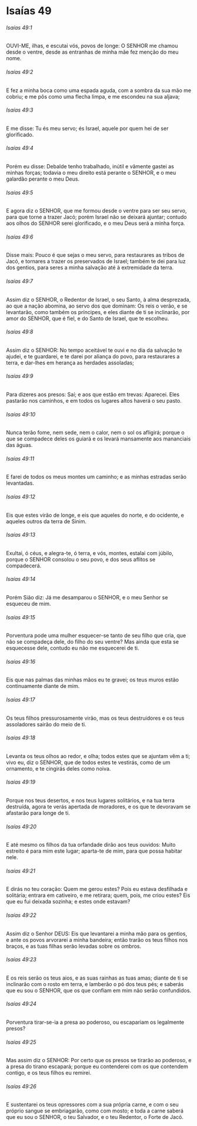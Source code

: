 # Isaías 49

###### Isaías 49:1

OUVI-ME, ilhas, e escutai vós, povos de longe: O SENHOR me chamou desde o ventre, desde as entranhas de minha mãe fez menção do meu nome.

###### Isaías 49:2

E fez a minha boca como uma espada aguda, com a sombra da sua mão me cobriu; e me pôs como uma flecha limpa, e me escondeu na sua aljava;

###### Isaías 49:3

E me disse: Tu és meu servo; és Israel, aquele por quem hei de ser glorificado.

###### Isaías 49:4

Porém eu disse: Debalde tenho trabalhado, inútil e vãmente gastei as minhas forças; todavia o meu direito está perante o SENHOR, e o meu galardão perante o meu Deus.

###### Isaías 49:5

E agora diz o SENHOR, que me formou desde o ventre para ser seu servo, para que torne a trazer Jacó; porém Israel não se deixará ajuntar; contudo aos olhos do SENHOR serei glorificado, e o meu Deus será a minha força.

###### Isaías 49:6

Disse mais: Pouco é que sejas o meu servo, para restaurares as tribos de Jacó, e tornares a trazer os preservados de Israel; também te dei para luz dos gentios, para seres a minha salvação até à extremidade da terra.

###### Isaías 49:7

Assim diz o SENHOR, o Redentor de Israel, o seu Santo, à alma desprezada, ao que a nação abomina, ao servo dos que dominam: Os reis o verão, e se levantarão, como também os príncipes, e eles diante de ti se inclinarão, por amor do SENHOR, que é fiel, e do Santo de Israel, que te escolheu.

###### Isaías 49:8

Assim diz o SENHOR: No tempo aceitável te ouvi e no dia da salvação te ajudei, e te guardarei, e te darei por aliança do povo, para restaurares a terra, e dar-lhes em herança as herdades assoladas;

###### Isaías 49:9

Para dizeres aos presos: Saí; e aos que estão em trevas: Aparecei. Eles pastarão nos caminhos, e em todos os lugares altos haverá o seu pasto.

###### Isaías 49:10

Nunca terão fome, nem sede, nem o calor, nem o sol os afligirá; porque o que se compadece deles os guiará e os levará mansamente aos mananciais das águas.

###### Isaías 49:11

E farei de todos os meus montes um caminho; e as minhas estradas serão levantadas.

###### Isaías 49:12

Eis que estes virão de longe, e eis que aqueles do norte, e do ocidente, e aqueles outros da terra de Sinim.

###### Isaías 49:13

Exultai, ó céus, e alegra-te, ó terra, e vós, montes, estalai com júbilo, porque o SENHOR consolou o seu povo, e dos seus aflitos se compadecerá.

###### Isaías 49:14

Porém Sião diz: Já me desamparou o SENHOR, e o meu Senhor se esqueceu de mim.

###### Isaías 49:15

Porventura pode uma mulher esquecer-se tanto de seu filho que cria, que não se compadeça dele, do filho do seu ventre? Mas ainda que esta se esquecesse dele, contudo eu não me esquecerei de ti.

###### Isaías 49:16

Eis que nas palmas das minhas mãos eu te gravei; os teus muros estão continuamente diante de mim.

###### Isaías 49:17

Os teus filhos pressurosamente virão, mas os teus destruidores e os teus assoladores sairão do meio de ti.

###### Isaías 49:18

Levanta os teus olhos ao redor, e olha; todos estes que se ajuntam vêm a ti; vivo eu, diz o SENHOR, que de todos estes te vestirás, como de um ornamento, e te cingirás deles como noiva.

###### Isaías 49:19

Porque nos teus desertos, e nos teus lugares solitários, e na tua terra destruída, agora te verás apertada de moradores, e os que te devoravam se afastarão para longe de ti.

###### Isaías 49:20

E até mesmo os filhos da tua orfandade dirão aos teus ouvidos: Muito estreito é para mim este lugar; aparta-te de mim, para que possa habitar nele.

###### Isaías 49:21

E dirás no teu coração: Quem me gerou estes? Pois eu estava desfilhada e solitária; entrara em cativeiro, e me retirara; quem, pois, me criou estes? Eis que eu fui deixada sozinha; e estes onde estavam?

###### Isaías 49:22

Assim diz o Senhor DEUS: Eis que levantarei a minha mão para os gentios, e ante os povos arvorarei a minha bandeira; então trarão os teus filhos nos braços, e as tuas filhas serão levadas sobre os ombros.

###### Isaías 49:23

E os reis serão os teus aios, e as suas rainhas as tuas amas; diante de ti se inclinarão com o rosto em terra, e lamberão o pó dos teus pés; e saberás que eu sou o SENHOR, que os que confiam em mim não serão confundidos.

###### Isaías 49:24

Porventura tirar-se-ia a presa ao poderoso, ou escapariam os legalmente presos?

###### Isaías 49:25

Mas assim diz o SENHOR: Por certo que os presos se tirarão ao poderoso, e a presa do tirano escapará; porque eu contenderei com os que contendem contigo, e os teus filhos eu remirei.

###### Isaías 49:26

E sustentarei os teus opressores com a sua própria carne, e com o seu próprio sangue se embriagarão, como com mosto; e toda a carne saberá que eu sou o SENHOR, o teu Salvador, e o teu Redentor, o Forte de Jacó.

